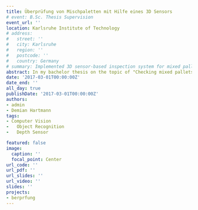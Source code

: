 ```yaml
---
title: Überprüfung von Mischpaletten mit Hilfe eines 3D Sensors
# event: B.Sc. Thesis Supervision
event_url: ''
location: Karlsruhe Institute of Technology
# address:
#   street: ''
#   city: Karlsruhe
#   region: ''
#   postcode: ''
#   country: Germany
# summary: Implemented 3D sensor-based inspection system for mixed pallets
abstract: In my bachelor thesis on the topic of "Checking mixed pallets using a 3D sensor", the suitability of a 3D sensor was tested to detect and display deviations in the placement of packages using a point cloud.
date: '2017-03-01T00:00:00Z'
date_end: ''
all_day: true
publishDate: '2017-03-01T00:00:00Z'
authors:
- admin
- Demian Hartmann
tags:
- Computer Vision
-	Object Recognition
-	Depth Sensor

featured: false
image:
  caption: ''
  focal_point: Center
url_code: ''
url_pdf: ''
url_slides: ''
url_video: ''
slides: ''
projects:
- berprfung
---
```

